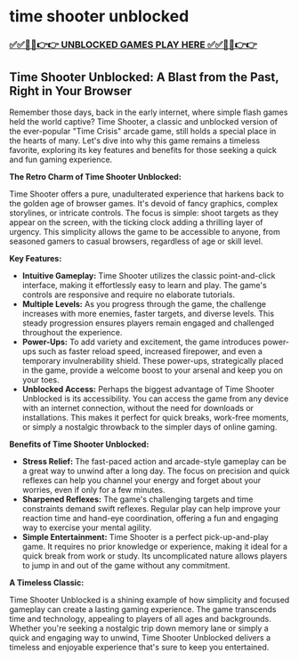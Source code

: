 # time shooter unblocked

### [✅✅🔴🔴👉👉 UNBLOCKED GAMES PLAY HERE ✅✅🔴🔴👉👉](https://topstoryindia.com)

## Time Shooter Unblocked: A Blast from the Past, Right in Your Browser

Remember those days, back in the early internet, where simple flash games held the world captive? Time Shooter, a classic and unblocked version of the ever-popular "Time Crisis" arcade game, still holds a special place in the hearts of many. Let's dive into why this game remains a timeless favorite, exploring its key features and benefits for those seeking a quick and fun gaming experience.

**The Retro Charm of Time Shooter Unblocked:**

Time Shooter offers a pure, unadulterated experience that harkens back to the golden age of browser games. It's devoid of fancy graphics, complex storylines, or intricate controls. The focus is simple: shoot targets as they appear on the screen, with the ticking clock adding a thrilling layer of urgency. This simplicity allows the game to be accessible to anyone, from seasoned gamers to casual browsers, regardless of age or skill level.

**Key Features:**

* **Intuitive Gameplay:** Time Shooter utilizes the classic point-and-click interface, making it effortlessly easy to learn and play. The game's controls are responsive and require no elaborate tutorials.
* **Multiple Levels:** As you progress through the game, the challenge increases with more enemies, faster targets, and diverse levels. This steady progression ensures players remain engaged and challenged throughout the experience.
* **Power-Ups:**  To add variety and excitement, the game introduces power-ups such as faster reload speed, increased firepower, and even a temporary invulnerability shield.  These power-ups, strategically placed in the game, provide a welcome boost to your arsenal and keep you on your toes.
* **Unblocked Access:**  Perhaps the biggest advantage of Time Shooter Unblocked is its accessibility.  You can access the game from any device with an internet connection, without the need for downloads or installations. This makes it perfect for quick breaks, work-free moments, or simply a nostalgic throwback to the simpler days of online gaming.

**Benefits of Time Shooter Unblocked:**

* **Stress Relief:**  The fast-paced action and arcade-style gameplay can be a great way to unwind after a long day. The focus on precision and quick reflexes can help you channel your energy and forget about your worries, even if only for a few minutes.
* **Sharpened Reflexes:** The game's challenging targets and time constraints demand swift reflexes.  Regular play can help improve your reaction time and hand-eye coordination, offering a fun and engaging way to exercise your mental agility.
* **Simple Entertainment:** Time Shooter is a perfect pick-up-and-play game. It requires no prior knowledge or experience, making it ideal for a quick break from work or study.  Its uncomplicated nature allows players to jump in and out of the game without any commitment.

**A Timeless Classic:**

Time Shooter Unblocked is a shining example of how simplicity and focused gameplay can create a lasting gaming experience. The game transcends time and technology, appealing to players of all ages and backgrounds.  Whether you're seeking a nostalgic trip down memory lane or simply a quick and engaging way to unwind, Time Shooter Unblocked delivers a timeless and enjoyable experience that's sure to keep you entertained. 
